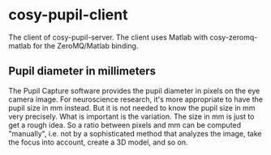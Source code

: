 cosy-pupil-client
=================

The client of cosy-pupil-server. The client uses Matlab with
cosy-zeromq-matlab for the ZeroMQ/Matlab binding.

Pupil diameter in millimeters
-----------------------------

The Pupil Capture software provides the pupil diameter in pixels on the eye
camera image. For neuroscience research, it's more appropriate to have the
pupil size in mm instead. But it is not needed to know the pupil size in mm
very precisely. What is important is the variation. The size in mm is just to
get a rough idea. So a ratio between pixels and mm can be computed "manually",
i.e. not by a sophisticated method that analyzes the image, take the focus into
account, create a 3D model, and so on.
